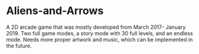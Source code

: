 # Aliens-and-Arrows
A 2D arcade game that was mostly developed from March 2017- January 2019. Two full game modes, a story mode with 30 full levels, and an endless mode. Needs more proper artwork and music, which can be implemented in the future.


